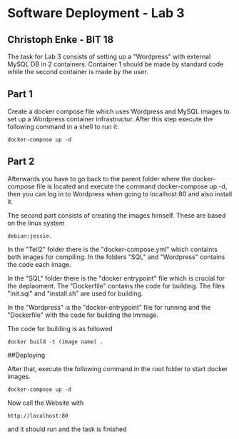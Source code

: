 # Software Deployment - Lab 3
## Christoph Enke - BIT 18

The task for Lab 3 consists of setting up a "Wordpress" with external MySQL DB in 2 containers. Container 1 should be made by standard code while the second container is made by the user.

## Part 1

Create a docker compose file which uses Wordpress and MySQL images to set up a Wordpress container infrastructur. After this step execute the following command in a shell to run it:

`docker-compose up -d`

## Part 2

Afterwards you have to go back to the parent folder where the docker-compose file is located and execute the command docker-compose up -d, then you can log in to Wordpress when going to localhost:80 and also install it.

The second part consists of creating the images himself. These are based on the linux system 

`debian:jessie.`

In the "Teil2" folder there is the "docker-compose.yml" which containts both images for compiling. In the folders "SQL" and "Wordpress" contains the code each image.

In the "SQL" folder there is the "docker entrypoint" file which is crucial for the deplaoment. The "Dockerfile" contains the code for building. The files "init.sql" and "install.sh" are used for building.

In the "Wordpress" is the "docker-entrypoint" file for running and the "Dockerfile" with the code for building the immage.

The code for building is as followed

`docker build -t (image name) .`

##Deploying

After that, execute the following command in the root folder to start docker images.

`docker-compose up -d`

Now call the Website with 

`http://localhost:80`

and it should run and the task is finished